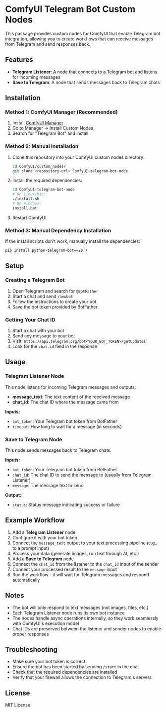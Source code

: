 # ComfyUI Telegram Bot Custom Nodes

This package provides custom nodes for ComfyUI that enable Telegram bot integration, allowing you to create workflows that can receive messages from Telegram and send responses back.

## Features

- **Telegram Listener**: A node that connects to a Telegram bot and listens for incoming messages
- **Save to Telegram**: A node that sends messages back to Telegram chats

## Installation

### Method 1: ComfyUI Manager (Recommended)
1. Install [ComfyUI Manager](https://github.com/ltdrdata/ComfyUI-Manager)
2. Go to Manager → Install Custom Nodes
3. Search for "Telegram Bot" and install

### Method 2: Manual Installation
1. Clone this repository into your ComfyUI custom nodes directory:
   ```bash
   cd ComfyUI/custom_nodes/
   git clone <repository-url> ComfyUI-telegram-bot-node
   ```

2. Install the required dependencies:
   ```bash
   cd ComfyUI-telegram-bot-node
   # On Linux/Mac:
   ./install.sh
   # On Windows:
   install.bat
   ```

3. Restart ComfyUI

### Method 3: Manual Dependency Installation
If the install scripts don't work, manually install the dependencies:
```bash
pip install python-telegram-bot==20.7
```

## Setup

### Creating a Telegram Bot

1. Open Telegram and search for `@BotFather`
2. Start a chat and send `/newbot`
3. Follow the instructions to create your bot
4. Save the bot token provided by BotFather

### Getting Your Chat ID

1. Start a chat with your bot
2. Send any message to your bot
3. Visit: `https://api.telegram.org/bot<YOUR_BOT_TOKEN>/getUpdates`
4. Look for the `chat.id` field in the response

## Usage

### Telegram Listener Node

This node listens for incoming Telegram messages and outputs:
- **message_text**: The text content of the received message
- **chat_id**: The chat ID where the message came from

**Inputs:**
- `bot_token`: Your Telegram bot token from BotFather
- `timeout`: How long to wait for a message (in seconds)

### Save to Telegram Node

This node sends messages back to Telegram chats.

**Inputs:**
- `bot_token`: Your Telegram bot token from BotFather
- `chat_id`: The chat ID to send the message to (usually from Telegram Listener)
- `message`: The message text to send

**Output:**
- `status`: Status message indicating success or failure

## Example Workflow

1. Add a **Telegram Listener** node
2. Configure it with your bot token
3. Connect the `message_text` output to your text processing pipeline (e.g., to a prompt input)
4. Process your data (generate images, run text through AI, etc.)
5. Add a **Save to Telegram** node
6. Connect the `chat_id` from the listener to the `chat_id` input of the sender
7. Connect your processed result to the `message` input
8. Run the workflow - it will wait for Telegram messages and respond automatically

## Notes

- The bot will only respond to text messages (not images, files, etc.)
- Each Telegram Listener node runs its own bot instance
- The nodes handle async operations internally, so they work seamlessly with ComfyUI's execution model
- Chat IDs are preserved between the listener and sender nodes to enable proper responses

## Troubleshooting

- Make sure your bot token is correct
- Ensure the bot has been started by sending `/start` in the chat
- Check that the required dependencies are installed
- Verify that your firewall allows the connection to Telegram's servers

## License

MIT License
